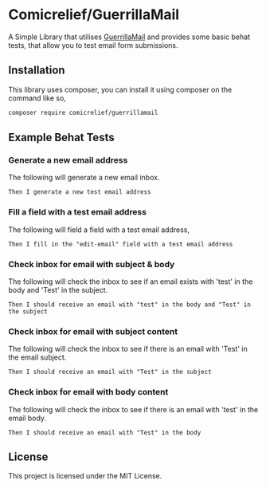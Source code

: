 # Comicrelief/GuerrillaMail

A Simple Library that utilises [GuerrillaMail](http://www.guerrillamail.com) and provides some basic behat tests, that 
allow you to test email form submissions.

## Installation
This library uses composer, you can install it using composer on the command like so,

```bash
composer require comicrelief/guerrillamail
```

## Example Behat Tests

### Generate a new email address
The following will generate a new email inbox.

```text
Then I generate a new test email address
```

### Fill a field with a test email address

The following will field a field with a test email address,

```text
Then I fill in the "edit-email" field with a test email address
```

### Check inbox for email with subject & body

The following will check the inbox to see if an email exists with 'test' in the body and 'Test'
in the subject.

```text
Then I should receive an email with "test" in the body and "Test" in the subject
```
### Check inbox for email with subject content

The following will check the inbox to see if there is an email with 'Test' in the email subject.

```text
Then I should receive an email with "Test" in the subject
```

### Check inbox for email with body content

The following will check the inbox to see if there is an email with 'test' in the email body.

```text
Then I should receive an email with "Test" in the body
```

## License

This project is licensed under the MIT License.
